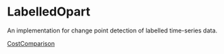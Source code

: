# LabelledOpart

An implementation for change point detection of labelled time-series data.


[CostComparison](CostComparison.R)
